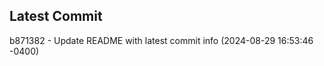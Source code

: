 
## Latest Commit
b871382 - Update README with latest commit info (2024-08-29 16:53:46 -0400) <Yunxi-Zhou>
